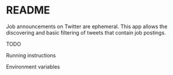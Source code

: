 # README

Job announcements on Twitter are ephemeral. This app allows the discovering and basic filtering of tweets that contain job postings.

TODO 

Running instructions

Environment variables